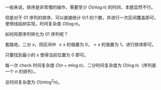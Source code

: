 一般来说，排序是非常慢的操作，需要至少 $O(n\log n)$ 的时间，本题显然不行。

但是对于 $01$ 序列的排序，可以直接统计 $0/1$ 的个数，并进行一次区间覆盖即可，使用线段树实现，时间复杂度 $O(\log n)$。

如何将原序列转化为 $01$ 序列呢？

套路地，二分 $x$，将区间中 $\le x$ 的值置为 $0$，$>x$ 的值置为 $1$，进行排序即可。

只要找到最小的 $x$ 使得当前位置为 $0$ 即可。

每一次 check 时间复杂度 $O(n+m\log n)$，二分时间复杂度为 $O(\log n)$（序列是一个 $n$ 的排列）。

总时间复杂度为 $O(m\log^2n)$。
